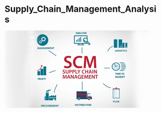 # Supply_Chain_Management_Analysis
![SCM LOGO](https://github.com/KumarBoste/Supply_Chain_Management_Analysis/blob/main/SCM%20LOGO.png)
